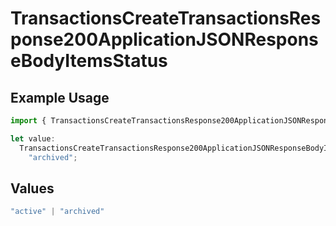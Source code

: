 # TransactionsCreateTransactionsResponse200ApplicationJSONResponseBodyItemsStatus

## Example Usage

```typescript
import { TransactionsCreateTransactionsResponse200ApplicationJSONResponseBodyItemsStatus } from "jani-payments/models/operations";

let value:
  TransactionsCreateTransactionsResponse200ApplicationJSONResponseBodyItemsStatus =
    "archived";
```

## Values

```typescript
"active" | "archived"
```